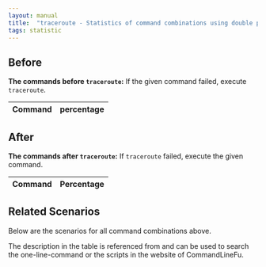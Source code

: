 ```yaml
---
layout: manual
title:  "traceroute - Statistics of command combinations using double pipe"
tags: statistic
---
```


## Before

__The commands before `traceroute`:__ If the given command failed, execute `traceroute`.

| Command | percentage |
|--------|--------|



## After

__The commands after `traceroute`:__ If `traceroute` failed, execute the given command.

| Command | Percentage | 
|-------|--------|



## Related Scenarios

Below are the scenarios for all command combinations above.

The description in the table is referenced from and can be used to search the one-line-command or the scripts in the website of CommandLineFu.




